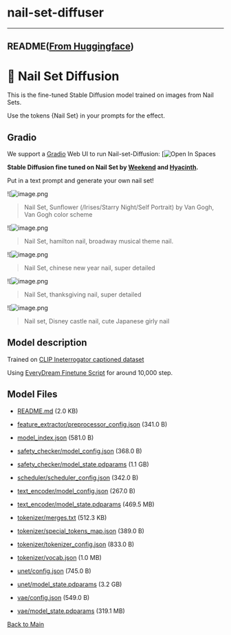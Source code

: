 
# nail-set-diffuser
---


## README([From Huggingface](https://huggingface.co/ringhyacinth/nail-set-diffuser))



# 💅 Nail Set Diffusion

This is the fine-tuned Stable Diffusion model trained on images from Nail Sets. 

Use the tokens {Nail Set} in your prompts for the effect.

## Gradio

We support a [Gradio](https://github.com/gradio-app/gradio) Web UI to run Nail-set-Diffusion:
[![![Open In Spaces](https://camo.githubusercontent.com/00380c35e60d6b04be65d3d94a58332be5cc93779f630bcdfc18ab9a3a7d3388/68747470733a2f2f696d672e736869656c64732e696f2f62616467652f25463025394625413425393725323048756767696e67253230466163652d5370616365732d626c7565)](https://huggingface.co/spaces/ringhyacinth/Nail-Diffuser)


__Stable Diffusion fine tuned on Nail Set by [Weekend](https://weibo.com/u/5982308498) and [Hyacinth](https://twitter.com/ring_hyacinth).__

Put in a text prompt and generate your own nail set!

![![image.png](https://cdn.discordapp.com/attachments/973053077672325120/1043909385891610674/fe869dbd7be07b59f284370645d7143.png)

> Nail Set, Sunflower (/Irises/Starry Night/Self Portrait) by Van Gogh, Van Gogh color scheme 

![![image.png](https://cdn.discordapp.com/attachments/973053077672325120/1043908810613473321/b1e3d1f76c530f6a23ee2116dc9f01a.png)

> Nail Set, hamilton nail, broadway musical theme nail.

![![image.png](https://cdn.discordapp.com/attachments/973053077672325120/1043910797694349312/bcac02c6ff64419f2df503b367561be.png)

> Nail Set, chinese new year nail, super detailed

![![image.png](https://cdn.discordapp.com/attachments/973053077672325120/1043911547703001128/0f8faaf6b91e82bb23dc5d1a5c85223.png)

> Nail Set, thanksgiving nail, super detailed

![![image.png](https://cdn.discordapp.com/attachments/973053077672325120/1043914949887524894/a4f3c62d7d1e47ae118a4bb4772f4e5.png)

> Nail set, Disney castle nail, cute Japanese girly nail

## Model description

Trained on [CLIP Ineterrogator captioned dataset](https://huggingface.co/spaces/pharma/CLIP-Interrogator) 

Using [EveryDream Finetune Script](https://github.com/victorchall/EveryDream-trainer) for around 10,000 step.



## Model Files

- [README.md](https://paddlenlp.bj.bcebos.com/models/community/ringhyacinth/nail-set-diffuser/README.md) (2.0 KB)

- [feature_extractor/preprocessor_config.json](https://paddlenlp.bj.bcebos.com/models/community/ringhyacinth/nail-set-diffuser/feature_extractor/preprocessor_config.json) (341.0 B)

- [model_index.json](https://paddlenlp.bj.bcebos.com/models/community/ringhyacinth/nail-set-diffuser/model_index.json) (581.0 B)

- [safety_checker/model_config.json](https://paddlenlp.bj.bcebos.com/models/community/ringhyacinth/nail-set-diffuser/safety_checker/model_config.json) (368.0 B)

- [safety_checker/model_state.pdparams](https://paddlenlp.bj.bcebos.com/models/community/ringhyacinth/nail-set-diffuser/safety_checker/model_state.pdparams) (1.1 GB)

- [scheduler/scheduler_config.json](https://paddlenlp.bj.bcebos.com/models/community/ringhyacinth/nail-set-diffuser/scheduler/scheduler_config.json) (342.0 B)

- [text_encoder/model_config.json](https://paddlenlp.bj.bcebos.com/models/community/ringhyacinth/nail-set-diffuser/text_encoder/model_config.json) (267.0 B)

- [text_encoder/model_state.pdparams](https://paddlenlp.bj.bcebos.com/models/community/ringhyacinth/nail-set-diffuser/text_encoder/model_state.pdparams) (469.5 MB)

- [tokenizer/merges.txt](https://paddlenlp.bj.bcebos.com/models/community/ringhyacinth/nail-set-diffuser/tokenizer/merges.txt) (512.3 KB)

- [tokenizer/special_tokens_map.json](https://paddlenlp.bj.bcebos.com/models/community/ringhyacinth/nail-set-diffuser/tokenizer/special_tokens_map.json) (389.0 B)

- [tokenizer/tokenizer_config.json](https://paddlenlp.bj.bcebos.com/models/community/ringhyacinth/nail-set-diffuser/tokenizer/tokenizer_config.json) (833.0 B)

- [tokenizer/vocab.json](https://paddlenlp.bj.bcebos.com/models/community/ringhyacinth/nail-set-diffuser/tokenizer/vocab.json) (1.0 MB)

- [unet/config.json](https://paddlenlp.bj.bcebos.com/models/community/ringhyacinth/nail-set-diffuser/unet/config.json) (745.0 B)

- [unet/model_state.pdparams](https://paddlenlp.bj.bcebos.com/models/community/ringhyacinth/nail-set-diffuser/unet/model_state.pdparams) (3.2 GB)

- [vae/config.json](https://paddlenlp.bj.bcebos.com/models/community/ringhyacinth/nail-set-diffuser/vae/config.json) (549.0 B)

- [vae/model_state.pdparams](https://paddlenlp.bj.bcebos.com/models/community/ringhyacinth/nail-set-diffuser/vae/model_state.pdparams) (319.1 MB)


[Back to Main](../../)